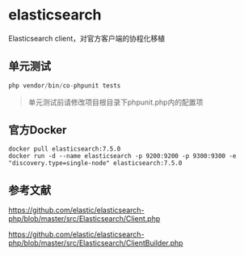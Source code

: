 # elasticsearch
Elasticsearch client，对官方客户端的协程化移植


## 单元测试
```php
php vendor/bin/co-phpunit tests
```
> 单元测试前请修改项目根目录下phpunit.php内的配置项

## 官方Docker
```
docker pull elasticsearch:7.5.0
docker run -d --name elasticsearch -p 9200:9200 -p 9300:9300 -e "discovery.type=single-node" elasticsearch:7.5.0
```



## 参考文献
https://github.com/elastic/elasticsearch-php/blob/master/src/Elasticsearch/Client.php

https://github.com/elastic/elasticsearch-php/blob/master/src/Elasticsearch/ClientBuilder.php
